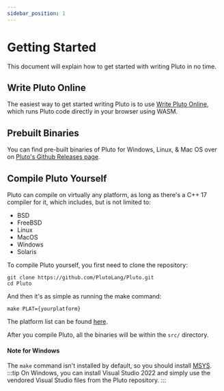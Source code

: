 ```yaml
---
sidebar_position: 1
---
```


# Getting Started

This document will explain how to get started with writing Pluto in no time.

## Write Pluto Online

The easiest way to get started writing Pluto is to use [Write Pluto Online](https://pluto-lang.org/web/), which runs Pluto code directly in your browser using WASM.

## Prebuilt Binaries

You can find pre-built binaries of Pluto for Windows, Linux, & Mac OS over on [Pluto's Github Releases page](https://github.com/PlutoLang/Pluto/releases).

## Compile Pluto Yourself

Pluto can compile on virtually any platform, as long as there's a C++ 17 compiler for it, which includes, but is not limited to:
  - BSD
  - FreeBSD
  - Linux
  - MacOS
  - Windows
  - Solaris

To compile Pluto yourself, you first need to clone the repository:
```
git clone https://github.com/PlutoLang/Pluto.git
cd Pluto
```
And then it's as simple as running the make command:
```
make PLAT={yourplatform}
```
The platform list can be found [here](https://github.com/PlutoLang/Pluto/blob/main/src/Makefile#L38).

After you compile Pluto, all the binaries will be within the `src/` directory.

#### Note for Windows
The `make` command isn't installed by default, so you should install [MSYS](https://www.msys2.org/).
:::tip
On Windows, you can install Visual Studio 2022 and simply use the vendored Visual Studio files from the Pluto repository.
:::
